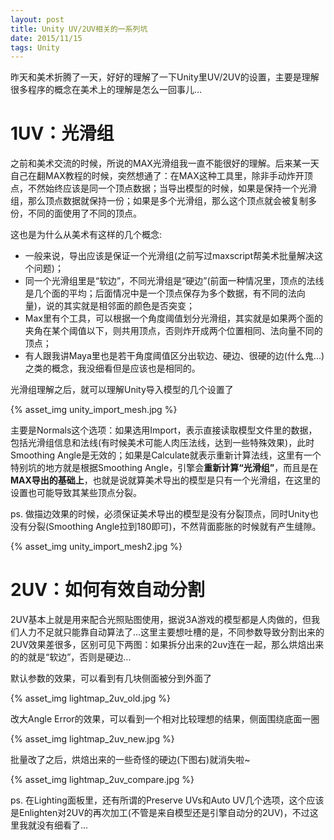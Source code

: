 ```yaml
---
layout: post
title: Unity UV/2UV相关的一系列坑
date: 2015/11/15
tags: Unity
---
```


昨天和美术折腾了一天，好好的理解了一下Unity里UV/2UV的设置，主要是理解很多程序的概念在美术上的理解是怎么一回事儿...

<!--more-->

# 1UV：光滑组

之前和美术交流的时候，所说的MAX光滑组我一直不能很好的理解。后来某一天自己在翻MAX教程的时候，突然想通了：在MAX这种工具里，除非手动炸开顶点，不然始终应该是同一个顶点数据；当导出模型的时候，如果是保持一个光滑组，那么顶点数据就保持一份；如果是多个光滑组，那么这个顶点就会被复制多份，不同的面使用了不同的顶点。

这也是为什么从美术有这样的几个概念:

- 一般来说，导出应该是保证一个光滑组(之前写过maxscript帮美术批量解决这个问题)；
- 同一个光滑组里是“软边”，不同光滑组是“硬边”(前面一种情况里，顶点的法线是几个面的平均；后面情况中是一个顶点保存为多个数据，有不同的法向量)，说的其实就是相邻面的颜色是否突变；
- Max里有个工具，可以根据一个角度阈值划分光滑组，其实就是如果两个面的夹角在某个阈值以下，则共用顶点，否则炸开成两个位置相同、法向量不同的顶点；
- 有人跟我讲Maya里也是若干角度阈值区分出软边、硬边、很硬的边(什么鬼...)之类的概念，我没细看但是应该也是相同的。

光滑组理解之后，就可以理解Unity导入模型的几个设置了

{% asset_img unity_import_mesh.jpg %}

主要是Normals这个选项：如果选用Import，表示直接读取模型文件里的数据，包括光滑组信息和法线(有时候美术可能人肉压法线，达到一些特殊效果)，此时Smoothing Angle是无效的；如果是Calculate就表示重新计算法线，这里有一个特别坑的地方就是根据Smoothing Angle，引擎会**重新计算“光滑组”**，而且是在**MAX导出的基础上**，也就是说就算美术导出的模型是只有一个光滑组，在这里的设置也可能导致其某些顶点分裂。

ps. 做描边效果的时候，必须保证美术导出的模型是没有分裂顶点，同时Unity也没有分裂(Smoothing Angle拉到180即可)，不然背面膨胀的时候就有产生缝隙。

{% asset_img unity_import_mesh2.jpg %}

# 2UV：如何有效自动分割

2UV基本上就是用来配合光照贴图使用，据说3A游戏的模型都是人肉做的，但我们人力不足就只能靠自动算法了...这里主要想吐槽的是，不同参数导致分割出来的2UV效果差很多，区别可见下两图：如果拆分出来的2uv连在一起，那么烘焙出来的的就是“软边”，否则是硬边...

默认参数的效果，可以看到有几块侧面被分到外面了

{% asset_img lightmap_2uv_old.jpg %}

改大Angle Error的效果，可以看到一个相对比较理想的结果，侧面围绕底面一圈

{% asset_img lightmap_2uv_new.jpg %}

批量改了之后，烘焙出来的一些奇怪的硬边(下图右)就消失啦~

{% asset_img lightmap_2uv_compare.jpg %}

ps. 在Lighting面板里，还有所谓的Preserve UVs和Auto UV几个选项，这个应该是Enlighten对2UV的再次加工(不管是来自模型还是引擎自动分的2UV)，不过这里我就没有细看了...